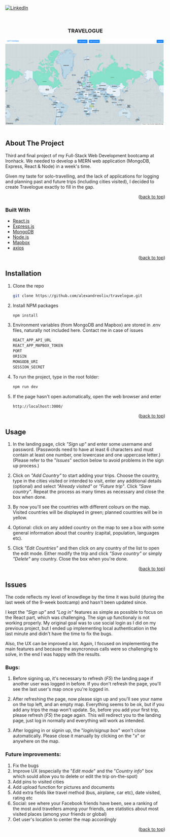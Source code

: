 <div id="top"></div>

<!-- PROJECT SHIELDS -->

[![LinkedIn][linkedin-shield]][linkedin-url]

<!-- PROJECT NAME AND SCREENSHOT -->
<br />
<div align="center">
  <h3 align="center">TRAVELOGUE</h3>
</div>

[![Product Name Screen Shot][product-screenshot]](https://thetravelogue.herokuapp.com/)

<!-- ABOUT THE PROJECT -->

## About The Project

Third and final project of my Full-Stack Web Development bootcamp at Ironhack.
We needed to develop a MERN web application (MongoDB, Express, React & Node) in a week's time.

Given my taste for solo-travelling, and the lack of applications for logging and planning past and future trips (including cities visited), I decided to create Travelogue exactly to fill in the gap.

<p align="right">(<a href="#top">back to top</a>)</p>

### Built With

-   [React.js](https://reactjs.org/)
-   [Express.js](https://expressjs.com/)
-   [MongoDB](https://www.mongodb.com/)
-   [Node.js](https://nodejs.org/en/)
-   [Mapbox](https://www.mapbox.com/)
-   [axios](https://www.npmjs.com/package/axios)

<p align="right">(<a href="#top">back to top</a>)</p>

<!-- INSTALLATION -->

## Installation

1. Clone the repo
    ```sh
    git clone https://github.com/alexandreoliv/travelogue.git
    ```
2. Install NPM packages
    ```sh
    npm install
    ```
3. Environment variables (from MongoDB and Mapbox) are stored in .env files, naturally not included here. Contact me in case of issues
    ```sh
    REACT_APP_API_URL
    REACT_APP_MAPBOX_TOKEN
    PORT
    ORIGIN
    MONGODB_URI
    SESSION_SECRET
    ```
4. To run the project, type in the root folder:
    ```sh
    npm run dev
    ```
5. If the page hasn't open automatically, open the web browser and enter
    ```sh
    http://localhost:3000/
    ```

<p align="right">(<a href="#top">back to top</a>)</p>

<!-- USAGE EXAMPLES -->

## Usage

1. In the landing page, click <i>"Sign up"</i> and enter some username and password. (Passwords need to have at least 6 characters and must contain at least one number, one lowercase and one uppercase letter.) (Please refer to the "<i>Issues</i>" section below to avoid problems in the sign up process.)

<p></p>

2. Click on <i>"Add Country"</i> to start adding your trips. Choose the country, type in the cities visited or intended to visit, enter any additional details (optional) and select <i>"Already visited"</i> or <i>"Future trip"</i>. Click <i>"Save country"</i>. Repeat the process as many times as necessary and close the box when done.

<p></p>

3. By now you'll see the countries with different colours on the map. Visited countries will be displayed in green; planned countries will be in yellow.

<p></p>

4. Optional: click on any added country on the map to see a box with some general information about that country (capital, population, languages etc).

<p></p>

5. Click <i>"Edit Countries"</i> and then click on any country of the list to open the edit mode. Either modify the trip and click <i>"Save country"</i> or simply <i>"Delete"</i> any country. Close the box when you're done.

<p align="right">(<a href="#top">back to top</a>)</p>

<!-- ISSUES -->

## Issues

The code reflects my level of knowdlege by the time it was build (during the last week of the 9-week bootcamp) and hasn't been updated since.

I kept the <i>"Sign up"</i> and <i>"Log in"</i> features as simple as possible to focus on the React part, which was challenging. The sign up functionaly is not working properly. My original goal was to use social login as I did on my previous project, but I ended up implementing local authentication in the last minute and didn't have the time to fix the bugs.

Also, the UX can be improved a lot. Again, I focused on implementing the main features and because the asyncronous calls were so challenging to solve, in the end I was happy with the results.

### Bugs:

1. Before signing up, it's necessary to refresh (<i>F5</i>) the landing page if another user was logged in before. If you don't refresh the page, you'll see the last user's map once you're logged in.

2. After refreshing the page, now please sign up and you'll see your name on the top left, and an empty map. Everything seems to be ok, but if you add any trips the map won't update. So, before you add your first trip, please refresh (<i>F5</i>) the page again. This will redirect you to the landing page, just log in normally and everything will work as intended.

3. After logging in or signin up, the "<i>login/signup box</i>" won't close automatically. Please close it manually by clicking on the "<i>x</i>" or anywhere on the map.

### Future improvements:

1. Fix the bugs
2. Improve UX (especially the "<i>Edit mode</i>" and the "<i>Country info</i>" box which sould allow you to delete or edit the trip on-the-spot)
3. Add pins to visited cities
4. Add upload function for pictures and documents
5. Add extra fields like travel method (bus, airplane, car etc), date visited, rating etc
6. Social: see where your Facebook friends have been, see a ranking of the most avid travellers among your friends, see statistics about most visited places (among your friends or global)
7. Get user's location to center the map accordingly

<p align="right">(<a href="#top">back to top</a>)</p>

<!-- MARKDOWN LINKS & IMAGES -->

[linkedin-shield]: https://img.shields.io/badge/-LinkedIn-black.svg?style=for-the-badge&logo=linkedin&colorB=555
[linkedin-url]: https://linkedin.com/in/alexandre-oliv/
[product-screenshot]: images/screenshot.png

